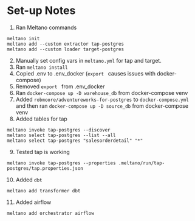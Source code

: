 # Set-up Notes

1. Ran Meltano commands
```
meltano init
meltano add --custom extractor tap-postgres
meltano add --custom loader target-postgres
```
2. Manually set config vars in `meltano.yml` for tap and target.
3. Ran `meltano install`
4. Copied .env to .env_docker (`export ` causes issues with docker-compose)
5. Removed `export ` from .env_docker
6. Ran `docker-compose up -D warehouse_db` from docker-compose venv
7. Added `robmoore/adventureworks-for-postgres` to `docker-compose.yml` and then ran `docker-compose up -D source_db` from docker-compose venv
8. Added tables for tap
```
meltano invoke tap-postgres --discover
meltano select tap-postgres --list --all
meltano select tap-postgres "salesorderdetail" "*"
```
9. Tested tap is working
```
meltano invoke tap-postgres --properties .meltano/run/tap-postgres/tap.properties.json
```
10. Added `dbt`
```
meltano add transformer dbt
```
11. Added airflow
```
meltano add orchestrator airflow
```

